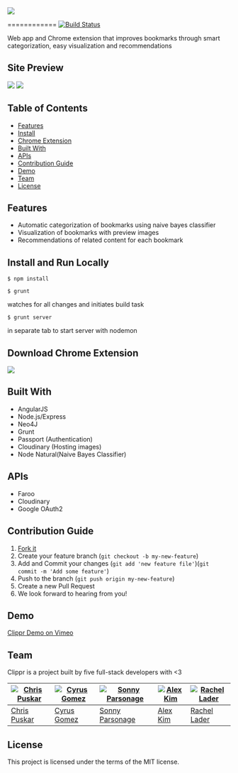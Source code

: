 <img src="http://i.imgur.com/7e4NuaM.png" align="center" />

============
[![Build Status](https://travis-ci.org/BitsPleaseMKS/Clippr.svg?branch=dev)](https://travis-ci.org/BitsPleaseMKS/Clipr)

Web app and Chrome extension that improves bookmarks through smart categorization, easy visualization and recommendations

## Site Preview

<img src="http://i.imgur.com/WBhHn0u.png" />

<img src="http://i.imgur.com/SF30HkA.png" />

## Table of Contents

  - [Features](#features)
  - [Install](#install-and-run-locally)
  - [Chrome Extension](#download-chrome-extension)
  - [Built With](#built-with)
  - [APIs](#apis)
  - [Contribution Guide](#contribution-guide)
  - [Demo](#demo)
  - [Team](#team)
  - [License](#license)

## Features

- Automatic categorization of bookmarks using naive bayes classifier
- Visualization of bookmarks with preview images
- Recommendations of related content for each bookmark

<!-- ## Flow Chart (prob change this name but Flow chart will go here) -->

## Install and Run Locally

```
$ npm install
```
```
$ grunt
```
watches for all changes and initiates build task
```
$ grunt server
```
in separate tab to start server with nodemon

## Download Chrome Extension

<a href="https://chrome.google.com/webstore/detail/ccgfgdnpcafmblafaojcahhjedhbnjal" target="_blank"><img src="http://i.imgur.com/Sgo40AL.png" /></a>

## Built With

- AngularJS
- Node.js/Express
- Neo4J
- Grunt
- Passport (Authentication)
- Cloudinary (Hosting images)
- Node Natural(Naive Bayes Classifier)

## APIs

- Faroo
- Cloudinary
- Google OAuth2

## Contribution Guide

1. [Fork it](https://github.com/BitsPleaseMKS/Clipr/fork)
2. Create your feature branch (`git checkout -b my-new-feature`)
3. Add and Commit your changes (`git add 'new feature file'`)(`git commit -m 'Add some feature'`)
4. Push to the branch (`git push origin my-new-feature`)
5. Create a new Pull Request
6. We look forward to hearing from you!

## Demo

<p><a href="https://vimeo.com/149559005" target="_blank">Clippr Demo on Vimeo</a></p>

## Team

Clippr is a project built by five full-stack developers with <3

[![Chris Puskar](https://avatars0.githubusercontent.com/u/5401197?v=3&s=120)](https://github.com/cjpuskar) | [![Cyrus Gomez](https://avatars2.githubusercontent.com/u/13814682?v=3&s=120)](https://github.com/cygomez) | [![Sonny Parsonage](https://avatars2.githubusercontent.com/u/13169991?v=3&s=120)](https://github.com/sonny-qa) | [![Alex Kim](https://avatars1.githubusercontent.com/u/10258122?v=3&s=120)](https://github.com/minseokim) | [![Rachel Lader](https://avatars0.githubusercontent.com/u/13043589?v=3&s=120)](https://github.com/RachelLader)
---|---|---|---|---|
[Chris Puskar](https://github.com/cjpuskar) | [Cyrus Gomez](https://github.com/cygomez) | [Sonny Parsonage](https://github.com/sonny-qa) | [Alex Kim](https://github.com/minseokim) | [Rachel Lader](https://github.com/RachelLader)

## License

This project is licensed under the terms of the MIT license.
